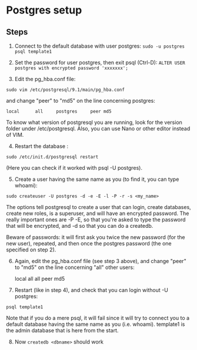 # Postgres setup

## Steps

1. Connect to the default database with user postgres:
`sudo -u postgres psql template1`

2. Set the password for user postgres, then exit psql (Ctrl-D):
`ALTER USER postgres with encrypted password 'xxxxxxx';`

3. Edit the pg_hba.conf file:

`sudo vim /etc/postgresql/9.1/main/pg_hba.conf`

and change "peer" to "md5" on the line concerning postgres:

`local      all     postgres     peer md5`

To know what version of postgresql you are running, look for the version folder under /etc/postgresql. Also, you can use Nano or other editor instead of VIM.

4. Restart the database :

`sudo /etc/init.d/postgresql restart`

(Here you can check if it worked with psql -U postgres).

5. Create a user having the same name as you (to find it, you can type whoami):

`sudo createuser -U postgres -d -e -E -l -P -r -s <my_name>`

The options tell postgresql to create a user that can login, create databases, create new roles, is a superuser, and will have an encrypted password. The really important ones are -P -E, so that you're asked to type the password that will be encrypted, and -d so that you can do a createdb.

Beware of passwords: it will first ask you twice the new password (for the new user), repeated, and then once the postgres password (the one specified on step 2).

6. Again, edit the pg_hba.conf file (see step 3 above), and change "peer" to "md5" on the line concerning "all" other users:

    local      all     all     peer md5

7. Restart (like in step 4), and check that you can login without -U postgres:

`psql template1`

Note that if you do a mere psql, it will fail since it will try to connect you to a default database having the same name as you (i.e. whoami). template1 is the admin database that is here from the start.

8. Now `createdb <dbname>` should work
